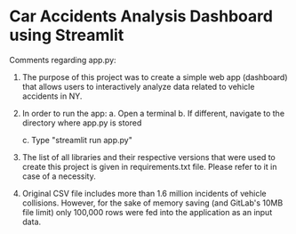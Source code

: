 # Car Accidents Analysis Dashboard using Streamlit

Comments regarding app.py:

1. The purpose of this project was to create a simple web app (dashboard) that allows users to interactively analyze data 
related to vehicle accidents in NY.

2. In order to run the app:	
	a. Open a terminal
	b. If different, navigate to the directory where app.py is stored

	c. Type "streamlit run app.py"

3. The list of all libraries and their respective versions that were used to create this project is given in requirements.txt file. Please refer to it in case of a necessity.

4. Original CSV file includes more than 1.6 million incidents of 
vehicle collisions. However, for the sake of memory saving (and GitLab's 10MB file limit) only 100,000 rows were fed into the application as an input data.




